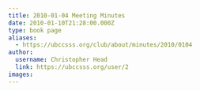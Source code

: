 ```yaml
---
title: 2010-01-04 Meeting Minutes 
date: 2010-01-10T21:28:00.000Z
type: book page
aliases:
  - https://ubccsss.org/club/about/minutes/2010/0104
author:
  username: Christopher Head
  link: https://ubccsss.org/user/2
images:
---
```


